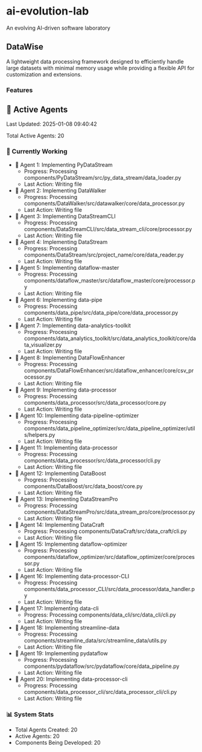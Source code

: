 # ai-evolution-lab
An evolving AI-driven software laboratory


## DataWise
A lightweight data processing framework designed to efficiently handle large datasets with minimal memory usage while providing a flexible API for customization and extensions.

### Features































## 🤖 Active Agents
Last Updated: 2025-01-08 09:40:42

Total Active Agents: 20

### 🔄 Currently Working
- 🤖 Agent 1: Implementing PyDataStream
  - Progress: Processing components/PyDataStream/src/py_data_stream/data_loader.py
  - Last Action: Writing file
- 🤖 Agent 2: Implementing DataWalker
  - Progress: Processing components/DataWalker/src/datawalker/core/data_processor.py
  - Last Action: Writing file
- 🤖 Agent 3: Implementing DataStreamCLI
  - Progress: Processing components/DataStreamCLI/src/data_stream_cli/core/processor.py
  - Last Action: Writing file
- 🤖 Agent 4: Implementing DataStream
  - Progress: Processing components/DataStream/src/project_name/core/data_reader.py
  - Last Action: Writing file
- 🤖 Agent 5: Implementing dataflow-master
  - Progress: Processing components/dataflow_master/src/dataflow_master/core/processor.py
  - Last Action: Writing file
- 🤖 Agent 6: Implementing data-pipe
  - Progress: Processing components/data_pipe/src/data_pipe/core/data_processor.py
  - Last Action: Writing file
- 🤖 Agent 7: Implementing data-analytics-toolkit
  - Progress: Processing components/data_analytics_toolkit/src/data_analytics_toolkit/core/data_visualizer.py
  - Last Action: Writing file
- 🤖 Agent 8: Implementing DataFlowEnhancer
  - Progress: Processing components/DataFlowEnhancer/src/dataflow_enhancer/core/csv_processor.py
  - Last Action: Writing file
- 🤖 Agent 9: Implementing data-processor
  - Progress: Processing components/data_processor/src/data_processor/core.py
  - Last Action: Writing file
- 🤖 Agent 10: Implementing data-pipeline-optimizer
  - Progress: Processing components/data_pipeline_optimizer/src/data_pipeline_optimizer/utils/helpers.py
  - Last Action: Writing file
- 🤖 Agent 11: Implementing data-processor
  - Progress: Processing components/data_processor/src/data_processor/cli.py
  - Last Action: Writing file
- 🤖 Agent 12: Implementing DataBoost
  - Progress: Processing components/DataBoost/src/data_boost/core.py
  - Last Action: Writing file
- 🤖 Agent 13: Implementing DataStreamPro
  - Progress: Processing components/DataStreamPro/src/data_stream_pro/core/processor.py
  - Last Action: Writing file
- 🤖 Agent 14: Implementing DataCraft
  - Progress: Processing components/DataCraft/src/data_craft/cli.py
  - Last Action: Writing file
- 🤖 Agent 15: Implementing dataflow-optimizer
  - Progress: Processing components/dataflow_optimizer/src/dataflow_optimizer/core/processor.py
  - Last Action: Writing file
- 🤖 Agent 16: Implementing data-processor-CLI
  - Progress: Processing components/data_processor_CLI/src/data_processor/data_handler.py
  - Last Action: Writing file
- 🤖 Agent 17: Implementing data-cli
  - Progress: Processing components/data_cli/src/data_cli/cli.py
  - Last Action: Writing file
- 🤖 Agent 18: Implementing streamline-data
  - Progress: Processing components/streamline_data/src/streamline_data/utils.py
  - Last Action: Writing file
- 🤖 Agent 19: Implementing pydataflow
  - Progress: Processing components/pydataflow/src/pydataflow/core/data_pipeline.py
  - Last Action: Writing file
- 🤖 Agent 20: Implementing data-processor-cli
  - Progress: Processing components/data_processor_cli/src/data_processor_cli/cli.py
  - Last Action: Writing file

### 📊 System Stats
- Total Agents Created: 20
- Active Agents: 20
- Components Being Developed: 20
